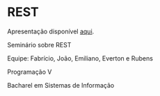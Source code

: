 REST
===========

Apresentação disponível <a href="https://speakerdeck.com/fabricioronchi/eclipselink" target="_blank">aqui</a>.

Seminário sobre REST

Equipe: Fabrício, João, Emiliano, Everton e Rubens

Programação V

Bacharel em Sistemas de Informação
